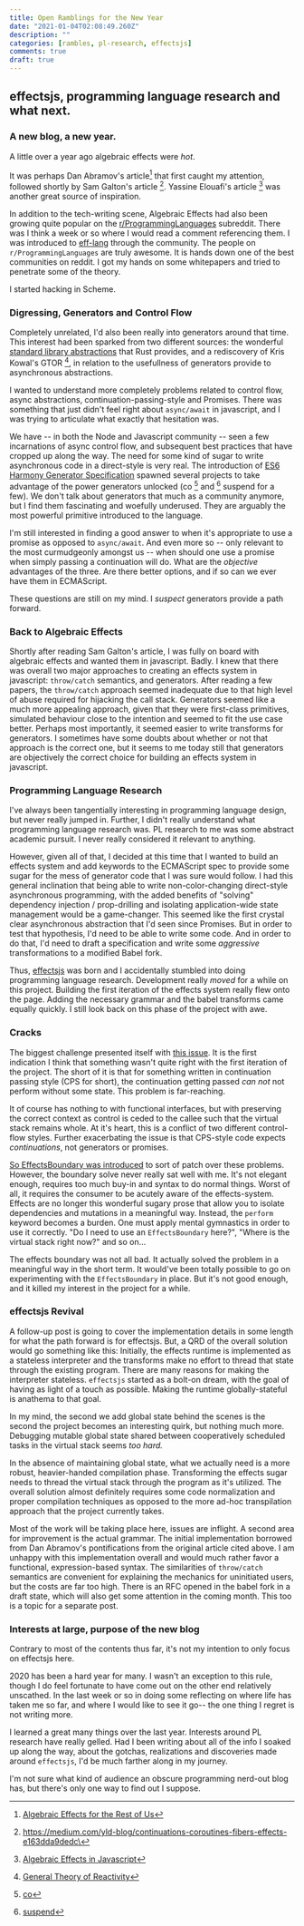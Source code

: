 ```yaml
---
title: Open Ramblings for the New Year
date: "2021-01-04T02:08:49.260Z"
description: ""
categories: [rambles, pl-research, effectsjs]
comments: true
draft: true
---
```


## effectsjs, programming language research and what next.

### A new blog, a new year.

A little over a year ago algebraic effects were _hot_.

It was perhaps Dan Abramov's article[^1] that first caught my
attention, followed shortly by Sam Galton's article [^2]. Yassine Elouafi's
article [^3] was another great source of inspiration.

In addition to the tech-writing scene, Algebraic Effects had also been growing
quite popular on the [r/ProgrammingLanguages](https://www.reddit.com/r/ProgrammingLanguages/) subreddit. 
There was I think a
week or so where I would read a comment referencing them. I was introduced to
[eff-lang](https://www.eff-lang.org/) through the community. The people on `r/ProgrammingLanguages`
are truly awesome. It is hands down one of the best communities on reddit. I
got my hands on some whitepapers and tried to penetrate some of the theory. 

I started hacking in Scheme.

### Digressing, Generators and Control Flow

Completely unrelated, I'd also been really into generators around
that time. This interest had been sparked from two different sources: the
wonderful [standard library abstractions](https://doc.rust-lang.org/std/iter/trait.Iterator.html) that Rust provides, and a
rediscovery of Kris Kowal's GTOR [^4], in relation to the usefullness of
generators provide to asynchronous abstractions.

I wanted to understand more completely problems related to control flow, async
abstractions, continuation-passing-style and Promises. There was something that
just didn't feel right about `async/await` in javascript, and I was trying to
articulate what exactly that hesitation was.

We have -- in both the Node and Javascript community -- seen a few incarnations
of async control flow, and subsequent best practices that have cropped up along
the way. The need for some kind of sugar to write asynchronous code in a
direct-style is very real. The introduction of
[ES6 Harmony Generator Specification](http://wiki.ecmascript.org/doku.php?id=harmony:generators)
spawned several projects to take advantage of the power generators unlocked (co
[^5] and [^6] suspend for a few). We don't talk about generators that much as a community anymore, 
but I find them fascinating and woefully underused. They are arguably the most powerful primitive
introduced to the language.

I'm still interested in finding a good answer to when it's appropriate to use a
promise as opposed to `async/await`. And even more so -- only
relevant to the most curmudgeonly amongst us -- when should one use
a promise when simply passing a continuation will do. What are the _objective_
advantages of the three. Are there better options, and if so can we ever have
them in ECMAScript.

These questions are still on my mind. I _suspect_ generators provide a path forward.    

### Back to Algebraic Effects

Shortly after reading Sam Galton's article, I was fully on board with algebraic
effects and wanted them in javascript. Badly. I knew that there was overall two
major approaches to creating an effects system in javascript: `throw/catch`
semantics, and generators. After reading a few papers, the
`throw/catch` approach seemed inadequate due to that high level of abuse
required for hijacking the call stack. Generators seemed like a much more
appealing approach, given that they were first-class primitives, simulated
behaviour close to the intention and seemed to fit the use case better. Perhaps
most importantly, it seemed easier to write transforms for generators. I
sometimes have some doubts about whether or not that approach is the correct
one, but it seems to me today still that generators are objectively the correct
choice for building an effects system in javascript.

### Programming Language Research

I've always been tangentially
interesting in programming language design, but never really jumped in. Further,
I didn't really understand what programming language research was. PL
research to me was some abstract academic pursuit. I never really 
considered it relevant to anything.

However, given all of that, I decided at this time that I wanted to build an
effects system and add keywords to the ECMAScript spec to provide some sugar for
the mess of generator code that I was sure would follow. I had this general
inclination that being able to write non-color-changing direct-style
asynchronous programming, with the added benefits of "solving"  dependency
injection / prop-drilling and isolating application-wide state management would
be a game-changer. This seemed like the first crystal clear asynchronous
abstraction that I'd seen since Promises. But in order
to test that hypothesis, I'd need to be able to write some code. And in order to
do that, I'd need to draft a specification and write some _aggressive_
transformations to a modified Babel fork.

Thus, [effectsjs](https://github.com/effectsjs/effectsjs) was born and I
accidentally stumbled into doing programming language research. Development
really _moved_ for a while on this project. Building the first iteration of the
effects system really flew onto the page. Adding the necessary grammar and the
babel transforms came equally quickly. I still look back on this phase of the
project with awe.

### Cracks

The biggest challenge presented itself with
[this issue](https://github.com/effectsjs/effectsjs/issues/19). It is the first
indication I think that something wasn't quite right with the first iteration of
the project. The short of it is that for something written in continuation
passing style (CPS for short), the continuation getting passed _can not_ not
perform without some state. This problem is far-reaching.

It of course has nothing to with functional interfaces, but with preserving the
correct context as control is ceded to the callee such that the virtual stack
remains whole. At it's heart, this is a conflict of two different control-flow
styles. Further exacerbating the issue is that CPS-style code expects
_continuations_, not generators or promises.

[So EffectsBoundary was introduced](https://github.com/effectsjs/effectsjs/pull/33)
to sort of patch over these problems. However, the boundary solve never really
sat well with me. It's not elegant enough, requires too much buy-in and syntax
to do normal things. Worst of all, it requires the consumer to be acutely aware
of the effects-system. Effects are no longer this wonderful sugary prose that
allow you to isolate dependencies and mutations in a meaningful way. Instead,
the `perform` keyword becomes a burden. One must apply mental gymnastics in
order to use it correctly. "Do I need to use an `EffectsBoundary` here?", "Where
is the virtual stack right now?" and so on...

The effects boundary was not all bad. It actually solved the problem in a
meaningful way in the short term. It would've been totally possible to go on
experimenting with the `EffectsBoundary` in place. But it's not good enough, and
it killed my interest in the project for a while.

### effectsjs Revival

A follow-up post is going to cover the implementation details in some length for
what the path forward is for effectsjs. But, a QRD of the overall solution would
go something like this: Initially, the effects runtime is implemented as a
stateless interpreter and the transforms make no effort to thread that state
through the existing program. There are many reasons for making the interpreter
stateless. `effectsjs` started as a bolt-on dream, with the goal of having as
light of a touch as possible. Making the runtime globally-stateful is anathema
to that goal.

In my mind, the second we add global state behind the scenes is the
second the project becomes an interesting quirk, but nothing much more. Debugging mutable global state shared between
cooperatively scheduled tasks in the virtual stack seems _too hard._

In the absence of maintaining global state, what we actually need is a more
robust, heavier-handed compilation phase. Transforming the effects sugar needs
to thread the virtual stack through the program as it's utilized. The overall
solution almost definitely requires some code normalization and proper
compilation techniques as opposed to the more ad-hoc transpilation approach that
the project currently takes.

Most of the work will be taking place here, issues are inflight. A second area
for improvement is the actual grammar. The initial implementation borrowed from
Dan Abramov's pontifications from the original article cited above. I am unhappy
with this implementation overall and would much rather favor a functional,
expression-based syntax. The similarities of `throw/catch` semantics are
convenient for explaining the mechanics for uninitiated users, but the costs are
far too high. There is an RFC opened in the babel fork in a draft state, which
will also get some attention in the coming month. This too is a topic for a
separate post.

### Interests at large, purpose of the new blog

Contrary to most of the contents thus far, it's not my intention to only focus on effectsjs here. 

2020 has been a hard year for many. I wasn't an exception to this
rule, though I do feel fortunate to have come out on the other end relatively
unscathed. In the last week or so in doing some reflecting on where life has
taken me so far, and where I would like to see it go-- the one thing I regret is
not writing more.

I learned a great many things over the last year. Interests around PL research
have really gelled. Had I been writing about all of the info I soaked up along
the way, about the gotchas, realizations and discoveries made around
`effectsjs`, I'd be much farther along in my journey.

I'm not sure what kind of audience an obscure programming nerd-out blog has, but
there's only one way to find out I suppose.

[^1]:[Algebraic Effects for the Rest of Us](https://overreacted.io/algebraic-effects-for-the-rest-of-us)
[^2]: https://medium.com/yld-blog/continuations-coroutines-fibers-effects-e163dda9dedc\
[^3]: [Algebraic Effects in Javascript](https://dev.to/yelouafi/algebraic-effects-in-javascript-part-1---continuations-and-control-transfer-3g88)
[^4]: [General Theory of Reactivity](https://github.com/kriskowal/gtor)
[^5]: [co](https://github.com/tj/co)
[^6]: [suspend](https://github.com/jmar777/suspend)
